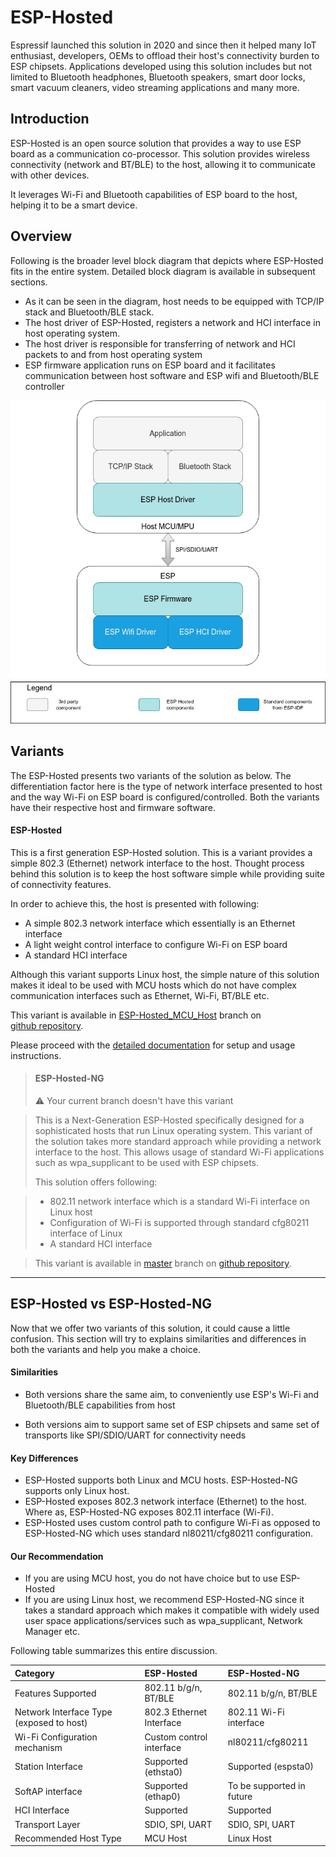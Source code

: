 # ESP-Hosted

Espressif launched this solution in 2020 and since then it helped many IoT enthusiast, developers, OEMs to offload their host's connectivity burden to ESP chipsets. Applications developed using this solution includes but not limited to Bluetooth headphones, Bluetooth speakers, smart door locks, smart vacuum cleaners, video streaming applications and many more.



## Introduction

ESP-Hosted is an open source solution that provides a way to use ESP board as a communication co-processor. This solution provides wireless connectivity (network and BT/BLE) to the host, allowing it to communicate with other devices.

It leverages Wi-Fi and Bluetooth capabilities of ESP board to the host, helping it to be a smart device.



## Overview

Following is the broader level block diagram that depicts where ESP-Hosted fits in the entire system. Detailed block diagram is available in subsequent sections. 

* As it can be seen in the diagram, host needs to be equipped with TCP/IP stack and Bluetooth/BLE stack. 
* The host driver of ESP-Hosted, registers a network and HCI interface in host operating system. 
* The host driver is responsible for transferring of network and HCI packets to and from host operating system
* ESP firmware application runs on ESP board and it facilitates communication between host software and ESP wifi and Bluetooth/BLE controller



![alt text](basic_block_diagram.jpg "Basic Block Diagram")



## Variants

The ESP-Hosted presents two variants of the solution as below. The differentiation factor here is the type of network interface presented to host and the way Wi-Fi on ESP board is configured/controlled. Both the variants have their respective host and firmware software. 

####  ESP-Hosted

This is a first generation ESP-Hosted solution. This is a variant provides a simple 802.3 (Ethernet) network interface to the host. Thought process behind this solution is to keep the host software simple while providing suite of connectivity features. 

In order to achieve this, the host is presented with following:

* A simple 802.3 network interface which essentially is an Ethernet interface
* A light weight control interface to configure Wi-Fi on ESP board
* A standard HCI interface

Although this variant supports Linux host, the simple nature of this solution makes it ideal to be used with MCU hosts which do not have complex communication interfaces such as Ethernet, Wi-Fi, BT/BLE etc.

This variant is available in <a href="https://github.com/espressif/esp-hosted/tree/ESP-Hosted_MCU_Host" target="_blank" rel="noopener">ESP-Hosted_MCU_Host</a> branch on <a href="https://github.com/espressif/esp-hosted" target="_blank" rel="noopener">github repository</a>.

Please proceed with the [detailed documentation](docs/README.md) for setup and usage instructions.



>  #### ESP-Hosted-NG
>
> :warning: Your current branch doesn't have this variant

> This is a Next-Generation ESP-Hosted specifically designed for a sophisticated hosts that run Linux operating system. This variant of the solution takes more standard approach while providing a network interface to the host. This allows usage of standard Wi-Fi applications such as wpa_supplicant to be used with ESP chipsets.
>
> This solution offers following:

> * 802.11 network interface which is a standard Wi-Fi interface on Linux host
> * Configuration of Wi-Fi is supported through standard cfg80211 interface of Linux
> * A standard HCI interface

> This variant is available in <a href="https://github.com/espressif/esp-hosted/tree/ESP-Hosted_MCU_Host" target="_blank" rel="noopener">master</a> branch on <a href="https://github.com/espressif/esp-hosted" target="_blank" rel="noopener">github repository</a>.

---



## ESP-Hosted vs ESP-Hosted-NG

Now that we offer two variants of this solution, it could cause a little confusion. This section will try to explains similarities and differences in both the variants and help you make a choice.

#### Similarities

- Both versions share the same aim, to conveniently use ESP's Wi-Fi and Bluetooth/BLE capabilities from host

- Both versions aim to support same set of ESP chipsets and same set of transports like SPI/SDIO/UART for connectivity needs

#### Key Differences

- ESP-Hosted supports both Linux and MCU hosts. ESP-Hosted-NG supports only Linux host.
- ESP-Hosted exposes 802.3 network interface (Ethernet) to the host. Where as, ESP-Hosted-NG exposes 802.11 interface (Wi-Fi).
- ESP-Hosted uses custom control path to configure Wi-Fi as opposed to ESP-Hosted-NG which uses standard nl80211/cfg80211 configuration.

#### Our Recommendation

* If you are using MCU host, you do not have choice but to use ESP-Hosted
* If you are using Linux host, we recommend ESP-Hosted-NG since it takes a standard approach which makes it compatible with widely used user space applications/services such as wpa_supplicant, Network Manager etc.



Following table summarizes this entire discussion.

| Category                                 | ESP-Hosted               | ESP-Hosted-NG             |
| :--------------------------------------- | :----------------------- | :------------------------ |
| Features Supported                       | 802.11 b/g/n, BT/BLE     | 802.11 b/g/n, BT/BLE      |
| Network Interface Type (exposed to host) | 802.3 Ethernet Interface | 802.11 Wi-Fi interface    |
| Wi-Fi Configuration mechanism            | Custom control interface | nl80211/cfg80211          |
| Station Interface                        | Supported (ethsta0)      | Supported (espsta0)       |
| SoftAP interface                         | Supported (ethap0)       | To be supported in future |
| HCI Interface                            | Supported                | Supported                 |
| Transport Layer                          | SDIO, SPI, UART          | SDIO, SPI, UART           |
| Recommended Host Type                    | MCU Host                 | Linux Host                |



